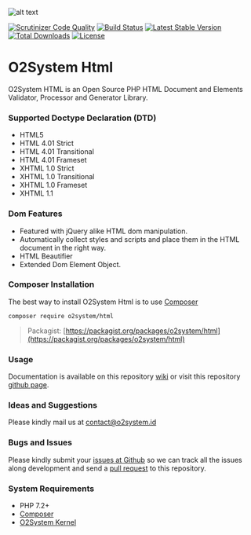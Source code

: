 ![alt text](https://www.o2system.id/assets/img/covers/cover-o2system-atom-html.png "O2System HTML Atom")

[![Scrutinizer Code Quality](https://scrutinizer-ci.com/g/o2system/html/badges/quality-score.png?b=master)](https://scrutinizer-ci.com/g/o2system/html/?branch=master)
[![Build Status](https://scrutinizer-ci.com/g/o2system/html/badges/build.png?b=master)](https://scrutinizer-ci.com/g/o2system/html/build-status/master)
[![Latest Stable Version](https://poser.pugx.org/o2system/html/v/stable)](https://packagist.org/packages/o2system/html)
[![Total Downloads](https://poser.pugx.org/o2system/html/downloads)](https://packagist.org/packages/o2system/html)
[![License](https://poser.pugx.org/o2system/html/license)](https://packagist.org/packages/o2system/html)

# O2System Html
O2System HTML is an Open Source PHP HTML Document and Elements Validator, Processor and Generator Library.

### Supported Doctype Declaration (DTD) 
- HTML5
- HTML 4.01 Strict
- HTML 4.01 Transitional
- HTML 4.01 Frameset
- XHTML 1.0 Strict
- XHTML 1.0 Transitional
- XHTML 1.0 Frameset
- XHTML 1.1

### Dom Features
- Featured with jQuery alike HTML dom manipulation.
- Automatically collect styles and scripts and place them in the HTML document in the right way.
- HTML Beautifier
- Extended Dom Element Object.

### Composer Installation
The best way to install O2System Html is to use [Composer](https://getcomposer.org)
```
composer require o2system/html
```
> Packagist: [https://packagist.org/packages/o2system/html](https://packagist.org/packages/o2system/html)

### Usage
Documentation is available on this repository [wiki](https://github.com/o2system/html/wiki) or visit this repository [github page](https://o2system.github.io/html).

### Ideas and Suggestions
Please kindly mail us at [contact@o2system.id](mailto:contact@o2system.id])

### Bugs and Issues
Please kindly submit your [issues at Github](http://github.com/o2system/html/issues) so we can track all the issues along development and send a [pull request](http://github.com/o2system/html/pulls) to this repository.

### System Requirements
- PHP 7.2+
- [Composer](https://getcomposer.org)
- [O2System Kernel](https://github.com/o2system/kernel)